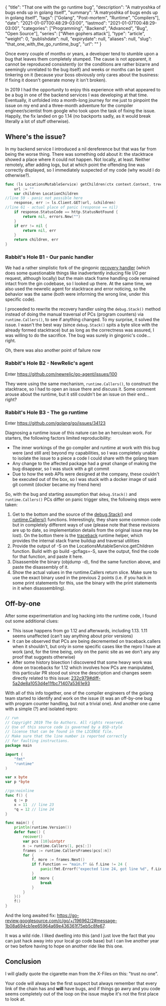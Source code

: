 {
    "title": "That one with the go runtime bug",
    "description": "A matryoshka of bugs ends up in golang itself",
    "summary": "A matryoshka of bugs ends up in golang itself",
    "tags": ["Golang", "Post-mortem", "Runtime", "Compilers"],
    "date": "2021-01-07T00:48:29-03:00",
    "lastmod": "2021-01-07T00:48:29-03:00",
    "categories": ["Programming", "Backend", "Advanced", "Bug", "Open Source"],
	"series": ["When gophers attack"],
    "type": "article",
    "weight": 0,
    "publishdate": null,
    "expirydate": null,
    "aliases": null,
    "slug": "that_one_with_the_go_runtime_bug",
    "url": ""
}

Once every couple of months or years, a developer tend to stumble upon a bug that leaves them completely stumped. The cause is not apparent, it cannot be reproduced consistently (or the conditions are rather bizarre and seemingly unrelated to the bug itself) and weeks or months can be spent tinkering on it (because your boss obviously only cares about the business: if fixing it doesn't generate money it isn't broken).

In 2019 I had the opportunity to enjoy this experience with what appeared to be a bug in one of the backend services I was developing at that time. Eventually, it unfolded into a month-long journey for me just to pinpoint the issue on my end and a three-month adventure for the compiler engineer/scientist from google who took upon the task of fixing the issue. Happily, the fix landed on go 1.14 (no backports sadly, as it would break literally a lot of stuff otherwise).

## Where's the issue? 
In my backend service I introduced a nil dereference but that was far from being the worse thing. There was something odd about it: the stacktrace showed a place where it could not happen. Not locally, at least. Neither remotely, after adding logs, but at which point the offending line was correctly displayed, so I immediately suspected of my code (why would I do otherwise?).

```go
func (ls LocationsMutableService) getChildren(ctx context.Context, tree string, loc string) (LocationChildren, error) {
	url := ""
	var children LocationChildren
//line 59 - panic not possible here
	response, err := ls.Client.GET(url, &children)
//line 61 - actual place of panic (response == nil)
	if response.StatusCode == http.StatusNotFound { 
		return nil, errors.New("")
	}
	if err != nil {
		return nil, err
	}
	return children, err
}
```

### Rabbit's Hole B1 - Our panic handler 
We had a rather simplistic fork of the gingonic [recovery handler](https://github.com/gin-gonic/gin/blob/master/recovery.go) (which does some questionable things like inadvertently inducing file I/O per request, although locally) but the main stack frame handling code remained intact from the gin codebase, so I looked up there. At the same time, we also used the newrelic agent for stacktrace and error noticing, so the behavior was the same (both were informing the wrong line, under this specific code).

I proceeded to rewrite the recovery handler using the `debug.Stack()` method instead of doing the manual traversal of PCs (program counters) via `runtime.Callers()`, to see if anything changed. To my surprise, it solved the issue. I wasn't the best way (since `debug.Stack()` spits a byte slice with the already formed stacktrace) but as long as the correctness was assured, I was willing to do the sacrifice. The bug was surely in gingonic's code... right.

Oh, there was also another point of failure now

### Rabbit's Hole B2 - NewRelic's agent 
Enter https://github.com/newrelic/go-agent/issues/100

They were using the same mechanism, `runtime.Callers()`, to construct the stacktrace, so I had to open an issue there and discuss it. Some comment arouse about the runtime, but it still couldn't be an issue on their end... right?

### Rabbit's Hole B3 - The go runtime 
Enter https://github.com/golang/go/issues/34123

Diagnosing a runtime issue of this nature can be an herculean work. For starters, the following factors limited reproducibility:
* The inner workings of the go compiler and runtime at work with this bug were (and still are) beyond my capabilities, so I was completely unable to isolate the issue to a piece a code I could share with the golang team
* Any change to the affected package had a great change of making the bug disappear, so I was stuck with a git commit
* Due to how the web APIs were designed at the company, these couldn't be executed out of the box, so I was stuck with a docker image of said git commit (docker became my friend here)

So, with the bug and starting assumption that `debug.Stack()` and `runtime.Callers()` PCs differ on panic trigger sites, the following steps were taken:
1. Get to the bottom and the source of the [debug.Stack()](https://github.com/golang/go/blob/38c2c12bc1b3da40e1b33cac9268b7df9fa49a7e/src/runtime/mprof.go#L813-L828) and [runtime.Callers()](https://github.com/golang/go/blob/6b37b15d9520f9fa2b819e66a37fac4b2d08da78/src/runtime/traceback.go#L799-L801) functions. Interestingly, they share some common code but in completely different ways of use (please note that these revisions are up to date, so implementation details from the original issue may be lost). On the botton there is the [traceback](https://github.com/golang/go/blob/6b37b15d9520f9fa2b819e66a37fac4b2d08da78/src/runtime/traceback.go#L794-L803) runtime helper, which provides the internal stack frame buildup and traversal utilities
2. Provide the output of -S on the LocationsMutableService.getChildren function. Build with go build -gcflags=-S, save the output, find the code for that function, and paste it here.
3. Disassemble the binary (objdump -d), find the same function above, and paste the disassembly of it.
4. Show the actual values in the runtime.Callers return slice. Make sure to use the exact binary used in the previous 2 points (i.e. if you hack in some print statements for this, use the binary with the print statements in it when disassembling).

## Off-by-one 
After some experimentation and log hacking into the runtime code, I found out some additional clues:
* This issue happens from go 1.12 and afterwards, including 1.13. 1.11 seems unaffected (can't say anything about prior versions)
* It can be observed that PCs are being decremented on traceback.callers when it shouldn't, but only in some specific cases like the repro I have at work (and, for the time being, only on the panic site as we don't any any proof that suggests otherwise)
* After some history bisection I discovered that some heavy work was done on tracebacks for 1.12 which involves how PCs are manipulated, this particular PR stood out since the description and changes seem directly related to this issue: [232c979#diff-5a2de8a1053d4e11fbc71407a5361e93](https://github.com/golang/go/commit/232c9793092115870a430ef3c9ef9ae04f9e25c9#diff-5a2de8a1053d4e11fbc71407a5361e93)

With all of this info together, one of the compiler engineers of the golang team started to identify and work on the issue (it was an off-by-one bug with program counter handling, but not a trivial one). And another one came with a simple (?) and isolated repro:

```go
// run
// Copyright 2019 The Go Authors. All rights reserved.
// Use of this source code is governed by a BSD-style
// license that can be found in the LICENSE file.
// Make sure that the line number is reported correctly
// for faulting instructions.
package main

import (
	"fmt"
	"runtime"
)

var x byte
var p *byte

//go:noinline
func f() {
	q := p
	x = 11  // line 23
	*q = 12 // line 24
}

func main() {
	println(runtime.Version())
	defer func() {
		recover()
		var pcs [10]uintptr
		n := runtime.Callers(1, pcs[:])
		frames := runtime.CallersFrames(pcs[:n])
		for {
			f, more := frames.Next()
			if f.Function == "main.f" && f.Line != 24 {
				panic(fmt.Errorf("expected line 24, got line %d", f.Line))
			}
			if !more {
				break
			}
		}
	}()
	f()
}

```

And the long awaited fix: https://go-review.googlesource.com/c/go/+/196962/2#message-1b08a694cb1ee65964a69e436361f75eb5c8fe67.

It was a wild ride. I liked dwelling into this (and I just love the fact that you can just hack away into your local go code base) but I can live another year or two before having to hope on another ride like this one.

## Conclusion 
I will gladly quote the cigarette man from the X-Files on this: "trust no one".

Your code will always be the first suspect but always remember that every link of the chain has and __will__ have bugs, and if things go awry and you code seems completely out of the loop on the issue maybe it's not the first place to look at.
